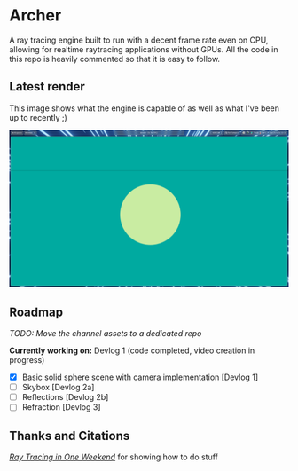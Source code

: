 # Archer
A ray tracing engine built to run with a decent frame rate even on CPU, allowing for realtime raytracing applications without GPUs.
All the code in this repo is heavily commented so that it is easy to follow.

## Latest render
This image shows what the engine is capable of as well as what I've been up to recently ;)

![Latest render](render.png)

## Roadmap
*TODO: Move the channel assets to a dedicated repo*

__Currently working on:__ Devlog 1 (code completed, video creation in progress)

- [x] Basic solid sphere scene with camera implementation [Devlog 1]
- [ ] Skybox [Devlog 2a]
- [ ] Reflections [Devlog 2b]
- [ ] Refraction [Devlog 3]

## Thanks and Citations
[_Ray Tracing in One Weekend_](https://raytracing.github.io/books/RayTracingInOneWeekend.html) for showing how to do stuff

